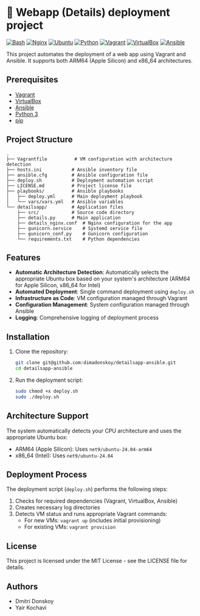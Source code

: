 # 🚀 Webapp (Details) deployment project

[![Bash](https://img.shields.io/badge/Bash-4EAA25?style=for-the-badge&logo=gnubash&logoColor=white)](https://www.gnu.org/software/bash/)
[![Nginx](https://img.shields.io/badge/Nginx-009639?style=for-the-badge&logo=nginx&logoColor=white)](https://www.nginx.com/)
[![Ubuntu](https://img.shields.io/badge/Ubuntu-E95420?style=for-the-badge&logo=ubuntu&logoColor=white)](https://ubuntu.com/)
[![Python](https://img.shields.io/badge/Python-3776AB?style=for-the-badge&logo=python&logoColor=white)](https://www.python.org/)
[![Vagrant](https://img.shields.io/badge/Vagrant-1868F2?style=for-the-badge&logo=vagrant&logoColor=white)](https://www.vagrantup.com/)
[![VirtualBox](https://img.shields.io/badge/VirtualBox-183A61?style=for-the-badge&logo=virtualbox&logoColor=white)](https://www.virtualbox.org/)
[![Ansible](https://img.shields.io/badge/Ansible-000000?style=for-the-badge&logo=ansible&logoColor=white)](https://www.ansible.com/)

This project automates the deployment of a web app using Vagrant and Ansible. It supports both ARM64 (Apple Silicon) and x86_64 architectures.

## Prerequisites

- [Vagrant](https://www.vagrantup.com/downloads)
- [VirtualBox](https://www.virtualbox.org/wiki/Downloads)
- [Ansible](https://docs.ansible.com/ansible/latest/installation_guide/intro_installation.html)
- [Python 3](https://www.python.org/downloads/)
- [pip](https://pip.pypa.io/en/stable/installation/)

## Project Structure

```
.
├── Vagrantfile          # VM configuration with architecture detection
├── hosts.ini           # Ansible inventory file
├── ansible.cfg         # Ansible configuration file
├── deploy.sh           # Deployment automation script
├── LICENSE.md          # Project license file
├── playbooks/          # Ansible playbooks
│   ├── deploy.yml      # Main deployment playbook
│   └── vars/vars.yml   # Ansible variables
└── detailsapp/         # Application files
    ├── src/            # Source code directory
    ├── details.py      # Main application
    ├── details_nginx.conf  # Nginx configuration for the app
    ├── gunicorn.service    # Systemd service file
    ├── gunicorn_conf.py    # Gunicorn configuration
    └── requirements.txt    # Python dependencies
```

## Features

- **Automatic Architecture Detection**: Automatically selects the appropriate Ubuntu box based on your system's architecture (ARM64 for Apple Silicon, x86_64 for Intel)
- **Automated Deployment**: Single command deployment using `deploy.sh`
- **Infrastructure as Code**: VM configuration managed through Vagrant
- **Configuration Management**: System configuration managed through Ansible
- **Logging**: Comprehensive logging of deployment process

## Installation

1. Clone the repository:

   ```bash
   git clone git@github.com:dimadonskoy/detailsapp-ansible.git
   cd detailsapp-ansible
   ```

2. Run the deployment script:
   ```bash
   sudo chmod +x deploy.sh
   sudo ./deploy.sh
   ```

## Architecture Support

The system automatically detects your CPU architecture and uses the appropriate Ubuntu box:

- ARM64 (Apple Silicon): Uses `net9/ubuntu-24.04-arm64`
- x86_64 (Intel): Uses `net9/ubuntu-24.04`

## Deployment Process

The deployment script (`deploy.sh`) performs the following steps:

1. Checks for required dependencies (Vagrant, VirtualBox, Ansible)
2. Creates necessary log directories
3. Detects VM status and runs appropriate Vagrant commands:
   - For new VMs: `vagrant up` (includes initial provisioning)
   - For existing VMs: `vagrant provision`

## License

This project is licensed under the MIT License - see the LICENSE file for details.

## Authors

- Dmitri Donskoy
- Yair Kochavi
